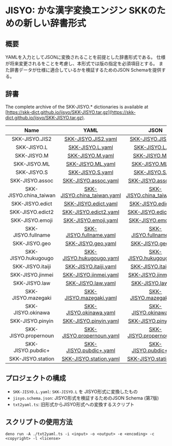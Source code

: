 # JISYO: かな漢字変換エンジン SKKのための新しい辞書形式

## 概要

YAMLを入力としてJSONに変換されることを前提とした辞書形式である。
仕様が将来変更されるをことを考慮し、本形式では版の指定を必須項目とする。
また辞書データが仕様に適合しているかを検証するためのJSON Schemaを提供する。

## 辞書

The complete archive of the SKK-JISYO.* dictionaries is available at
[https://skk-dict.github.io/jisyo/SKK-JISYO.tar.gz](https://skk-dict.github.io/jisyo/SKK-JISYO.tar.gz).

| Name | YAML | JSON | Msgpack |
| :-: |  :-: | :-: | :-: |
| SKK-JISYO.JIS2 | [SKK-JISYO.JIS2.yaml](https://skk-dict.github.io/SKK-JISYO.JIS2.yaml) | [SKK-JISYO.JIS2.json](https://skk-dict.github.io/SKK-JISYO.JIS2.json) | [SKK-JISYO.JIS2.mpk](https://skk-dict.github.io/SKK-JISYO.JIS2.mpk) |
| SKK-JISYO.L | [SKK-JISYO.L.yaml](https://skk-dict.github.io/SKK-JISYO.L.yaml) | [SKK-JISYO.L.json](https://skk-dict.github.io/SKK-JISYO.L.json) | [SKK-JISYO.L.mpk](https://skk-dict.github.io/SKK-JISYO.L.mpk) |
| SKK-JISYO.M | [SKK-JISYO.M.yaml](https://skk-dict.github.io/SKK-JISYO.M.yaml) | [SKK-JISYO.M.json](https://skk-dict.github.io/SKK-JISYO.M.json) | [SKK-JISYO.M.mpk](https://skk-dict.github.io/SKK-JISYO.M.mpk) |
| SKK-JISYO.ML | [SKK-JISYO.ML.yaml](https://skk-dict.github.io/SKK-JISYO.ML.yaml) | [SKK-JISYO.ML.json](https://skk-dict.github.io/SKK-JISYO.ML.json) | [SKK-JISYO.ML.mpk](https://skk-dict.github.io/SKK-JISYO.ML.mpk) |
| SKK-JISYO.S | [SKK-JISYO.S.yaml](https://skk-dict.github.io/SKK-JISYO.S.yaml) | [SKK-JISYO.S.json](https://skk-dict.github.io/SKK-JISYO.S.json) | [SKK-JISYO.S.mpk](https://skk-dict.github.io/SKK-JISYO.S.mpk) |
| SKK-JISYO.assoc | [SKK-JISYO.assoc.yaml](https://skk-dict.github.io/SKK-JISYO.assoc.yaml) | [SKK-JISYO.assoc.json](https://skk-dict.github.io/SKK-JISYO.assoc.json) | [SKK-JISYO.assoc.mpk](https://skk-dict.github.io/SKK-JISYO.assoc.mpk) |
| SKK-JISYO.china_taiwan | [SKK-JISYO.china_taiwan.yaml](https://skk-dict.github.io/SKK-JISYO.china_taiwan.yaml) | [SKK-JISYO.china_taiwan.json](https://skk-dict.github.io/SKK-JISYO.china_taiwan.json) | [SKK-JISYO.china_taiwan.mpk](https://skk-dict.github.io/SKK-JISYO.china_taiwan.mpk) |
| SKK-JISYO.edict | [SKK-JISYO.edict.yaml](https://skk-dict.github.io/SKK-JISYO.edict.yaml) | [SKK-JISYO.edict.json](https://skk-dict.github.io/SKK-JISYO.edict.json) | [SKK-JISYO.edict.mpk](https://skk-dict.github.io/SKK-JISYO.edict.mpk) |
| SKK-JISYO.edict2 | [SKK-JISYO.edict2.yaml](https://skk-dict.github.io/SKK-JISYO.edict2.yaml) | [SKK-JISYO.edict2.json](https://skk-dict.github.io/SKK-JISYO.edict2.json) | [SKK-JISYO.edict2.mpk](https://skk-dict.github.io/SKK-JISYO.edict2.mpk) |
| SKK-JISYO.emoji | [SKK-JISYO.emoji.yaml](https://skk-dict.github.io/SKK-JISYO.emoji.yaml) | [SKK-JISYO.emoji.json](https://skk-dict.github.io/SKK-JISYO.emoji.json) | [SKK-JISYO.emoji.mpk](https://skk-dict.github.io/SKK-JISYO.emoji.mpk) |
| SKK-JISYO.fullname | [SKK-JISYO.fullname.yaml](https://skk-dict.github.io/SKK-JISYO.fullname.yaml) | [SKK-JISYO.fullname.json](https://skk-dict.github.io/SKK-JISYO.fullname.json) | [SKK-JISYO.fullname.mpk](https://skk-dict.github.io/SKK-JISYO.fullname.mpk) |
| SKK-JISYO.geo | [SKK-JISYO.geo.yaml](https://skk-dict.github.io/SKK-JISYO.geo.yaml) | [SKK-JISYO.geo.json](https://skk-dict.github.io/SKK-JISYO.geo.json) | [SKK-JISYO.geo.mpk](https://skk-dict.github.io/SKK-JISYO.geo.mpk) |
| SKK-JISYO.hukugougo | [SKK-JISYO.hukugougo.yaml](https://skk-dict.github.io/SKK-JISYO.hukugougo.yaml) | [SKK-JISYO.hukugougo.json](https://skk-dict.github.io/SKK-JISYO.hukugougo.json) | [SKK-JISYO.hukugougo.mpk](https://skk-dict.github.io/SKK-JISYO.hukugougo.mpk) |
| SKK-JISYO.itaiji | [SKK-JISYO.itaiji.yaml](https://skk-dict.github.io/SKK-JISYO.itaiji.yaml) | [SKK-JISYO.itaiji.json](https://skk-dict.github.io/SKK-JISYO.itaiji.json) | [SKK-JISYO.itaiji.mpk](https://skk-dict.github.io/SKK-JISYO.itaiji.mpk) |
| SKK-JISYO.jinmei | [SKK-JISYO.jinmei.yaml](https://skk-dict.github.io/SKK-JISYO.jinmei.yaml) | [SKK-JISYO.jinmei.json](https://skk-dict.github.io/SKK-JISYO.jinmei.json) | [SKK-JISYO.jinmei.mpk](https://skk-dict.github.io/SKK-JISYO.jinmei.mpk) |
| SKK-JISYO.law | [SKK-JISYO.law.yaml](https://skk-dict.github.io/SKK-JISYO.law.yaml) | [SKK-JISYO.law.json](https://skk-dict.github.io/SKK-JISYO.law.json) | [SKK-JISYO.law.mpk](https://skk-dict.github.io/SKK-JISYO.law.mpk) |
| SKK-JISYO.mazegaki | [SKK-JISYO.mazegaki.yaml](https://skk-dict.github.io/SKK-JISYO.mazegaki.yaml) | [SKK-JISYO.mazegaki.json](https://skk-dict.github.io/SKK-JISYO.mazegaki.json) | [SKK-JISYO.mazegaki.mpk](https://skk-dict.github.io/SKK-JISYO.mazegaki.mpk) |
| SKK-JISYO.okinawa | [SKK-JISYO.okinawa.yaml](https://skk-dict.github.io/SKK-JISYO.okinawa.yaml) | [SKK-JISYO.okinawa.json](https://skk-dict.github.io/SKK-JISYO.okinawa.json) | [SKK-JISYO.okinawa.mpk](https://skk-dict.github.io/SKK-JISYO.okinawa.mpk) |
| SKK-JISYO.pinyin | [SKK-JISYO.pinyin.yaml](https://skk-dict.github.io/SKK-JISYO.pinyin.yaml) | [SKK-JISYO.pinyin.json](https://skk-dict.github.io/SKK-JISYO.pinyin.json) | [SKK-JISYO.pinyin.mpk](https://skk-dict.github.io/SKK-JISYO.pinyin.mpk) |
| SKK-JISYO.propernoun | [SKK-JISYO.propernoun.yaml](https://skk-dict.github.io/SKK-JISYO.propernoun.yaml) | [SKK-JISYO.propernoun.json](https://skk-dict.github.io/SKK-JISYO.propernoun.json) | [SKK-JISYO.propernoun.mpk](https://skk-dict.github.io/SKK-JISYO.propernoun.mpk) |
| SKK-JISYO.pubdic+ | [SKK-JISYO.pubdic+.yaml](https://skk-dict.github.io/SKK-JISYO.pubdic+.yaml) | [SKK-JISYO.pubdic+.json](https://skk-dict.github.io/SKK-JISYO.pubdic+.json) | [SKK-JISYO.pubdic+.mpk](https://skk-dict.github.io/SKK-JISYO.pubdic+.mpk) |
| SKK-JISYO.station | [SKK-JISYO.station.yaml](https://skk-dict.github.io/SKK-JISYO.station.yaml) | [SKK-JISYO.station.json](https://skk-dict.github.io/SKK-JISYO.station.json) | [SKK-JISYO.station.mpk](https://skk-dict.github.io/SKK-JISYO.station.mpk) |

## プロジェクトの構成

- `SKK-JISYO.L.yaml`: `SKK-JISYO.L` を JISYO形式に変換したもの
- `jisyo.schema.json`: JISYO形式を検証するためのJSON Schema (第7版)
- `txt2yaml.ts`: 旧形式からJISYO形式への変換するスクリプト

## スクリプトの使用方法

```
deno run -A ./txt2yaml.ts -i <input> -o <output> -e <encoding> -c <copyright> -l <license>
```
